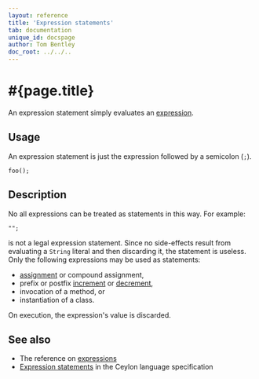 ```yaml
---
layout: reference
title: 'Expression statements'
tab: documentation
unique_id: docspage
author: Tom Bentley
doc_root: ../../..
---
```


# #{page.title}

An expression statement simply evaluates an [expression](../../expression/). 

## Usage 

An expression statement is just the expression followed by a semicolon (`;`).

<!-- try: -->
    foo();

## Description

No all expressions can be treated as statements in this way. For example:

<!-- try: -->
    "";

is not a legal expression statement. Since no side-effects result from 
evaluating a `String` literal and then discarding it, the statement is 
useless. Only the following expressions may be used as statements:

* [assignment](../../operator/assign/) or compound assignment,
* prefix or postfix [increment](../../operator/increment) or [decrement](../../operator/decrement),
* invocation of a method, or
* instantiation of a class.

On execution, the expression's value is discarded.

## See also

* The reference on [expressions](../../expression/)
* [Expression statements](#{site.urls.spec_current}#expressionstatements) 
  in the Ceylon language specification

